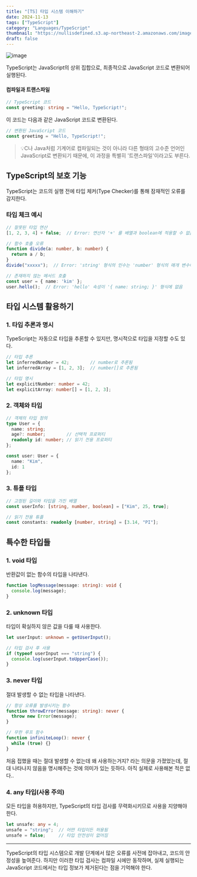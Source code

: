 ```yaml
---
title: "[TS] 타입 시스템 이해하기"
date: 2024-11-13
tags: ["TypeScript"]
category: "Languages/TypeScript"
thumbnail: "https://nullisdefined.s3.ap-northeast-2.amazonaws.com/images/bdb3fceafe9378092615c3f6ddf659a2.png"
draft: false
---
```


![image](https://nullisdefined.s3.ap-northeast-2.amazonaws.com/images/bdb3fceafe9378092615c3f6ddf659a2.png)

TypeScript는 JavaScript의 상위 집합으로, 최종적으로 JavaScript 코드로 변환되어 실행된다.

#### 컴파일과 트랜스파일
```ts
// TypeScript 코드
const greeting: string = "Hello, TypeScript!";
```
이 코드는 다음과 같은 JavaScript 코드로 변환된다.
```js
// 변환된 JavaScript 코드
const greeting = "Hello, TypeScript!";
```
> 💡C나 Java처럼 기계어로 컴파일되는 것이 아니라 다른 형태의 고수준 언어인 JavaScript로 변환되기 때문에, 이 과정을 특별히 '트랜스파일'이라고도 부른다.

## TypeScript의 보호 기능
TypeScript는 코드의 실행 전에 타입 체커(Type Checker)를 통해 잠재적인 오류를 감지한다.
###  타입 체크 예시
```ts
// 잘못된 타입 연산
[1, 2, 3, 4] + false;  // Error: 연산자 '+' 를 배열과 boolean에 적용할 수 없음.

// 함수 호출 오류
function divide(a: number, b: number) {
  return a / b;
}
divide("xxxxx");  // Error: 'string' 형식의 인수는 'number' 형식의 매개 변수에 할당될 수 없음.

// 존재하지 않는 메서드 호출
const user = { name: 'kim' };
user.hello();  // Error: 'hello' 속성이 '{ name: string; }' 형식에 없음
```

## 타입 시스템 활용하기
### 1. 타입 추론과 명시
TypeScript는 자동으로 타입을 추론할 수 있지만, 명시적으로 타입을 지정할 수도 있다.
```ts
// 타입 추론
let inferredNumber = 42;        // number로 추론됨
let inferredArray = [1, 2, 3];  // number[]로 추론됨

// 타입 명시
let explicitNumber: number = 42;
let explicitArray: number[] = [1, 2, 3];
```
### 2. 객체와 타입
```ts
// 객체의 타입 정의
type User = {
  name: string;
  age?: number;        // 선택적 프로퍼티
  readonly id: number; // 읽기 전용 프로퍼티
};

const user: User = {
  name: "Kim",
  id: 1
};
```

### 3. 튜플 타입
```ts
// 고정된 길이와 타입을 가진 배열
const userInfo: [string, number, boolean] = ["Kim", 25, true];

// 읽기 전용 튜플
const constants: readonly [number, string] = [3.14, "PI"];
```

## 특수한 타입들
### 1. void 타입
반환값이 없는 함수의 타입을 나타낸다.
```ts
function logMessage(message: string): void {
  console.log(message);
}
```

### 2. unknown 타입
타입이 확실하지 않은 값을 다룰 때 사용한다.
```ts
let userInput: unknown = getUserInput();

// 타입 검사 후 사용
if (typeof userInput === "string") {
  console.log(userInput.toUpperCase());
}
```

### 3. never 타입
절대 발생할 수 없는 타입을 나타낸다.
```ts
// 항상 오류를 발생시키는 함수
function throwError(message: string): never {
  throw new Error(message);
}

// 무한 루프 함수
function infiniteLoop(): never {
  while (true) {}
}
```
처음 접했을 때는 절대 발생할 수 없는데 왜 사용하는거지? 라는 의문을 가졌었는데, 절대 나타나지 않음을 명시해주는 것에 의미가 있는 듯하다. 아직 실제로 사용해본 적은 없다..

### 4. any 타입(사용 주의)
모든 타입을 허용하지만, TypeScript의 타입 검사를 무력화시키므로 사용을 지양해야 한다.
```ts
let unsafe: any = 4;
unsafe = "string";  // 어떤 타입이든 허용됨
unsafe = false;     // 타입 안전성이 없어짐
```

---
TypeScript의 타입 시스템으로 개발 단계에서 많은 오류를 사전에 잡아내고, 코드의 안정성을 높여준다. 하지만 이러한 타입 검사는 컴파일 시에만 동작하며, 실제 실행되는 JavaScript 코드에서는 타입 정보가 제거된다는 점을 기억해야 한다.